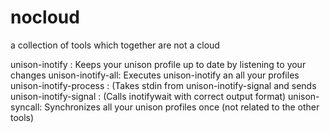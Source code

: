 nocloud
=======

a collection of tools which together are not a cloud

unison-inotify <profilename>: Keeps your unison profile up to date by listening to your changes
unison-inotify-all: Executes unison-inotify an all your profiles
unison-inotify-process <profilename>: (Takes stdin from unison-inotify-signal and sends
unison-inotify-signal <directory>: (Calls inotifywait with correct output format)
unison-syncall: Synchronizes all your unison profiles once (not related to the other tools)
